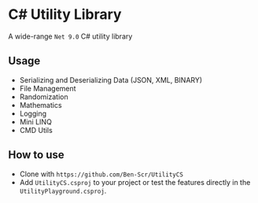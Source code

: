 # C# Utility Library 
A wide-range `Net 9.0` C# utility library

## Usage
- Serializing and Deserializing Data (JSON, XML, BINARY)
- File Management
- Randomization
- Mathematics
- Logging
- Mini LINQ
- CMD Utils

## How to use
- Clone with `https://github.com/Ben-Scr/UtilityCS`
- Add `UtilityCS.csproj` to your project or test the features directly in the `UtilityPlayground.csproj`.
